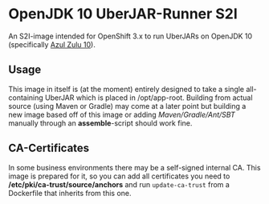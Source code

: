 # OpenJDK 10 UberJAR-Runner S2I

An S2I-image intended for OpenShift 3.x to run UberJARs on OpenJDK 10 (specifically [Azul Zulu 10](https://www.azul.com/downloads/zulu/zulu-linux/)).

## Usage

This image in itself is (at the moment) entirely designed to take a single all-containing UberJAR which is placed in /opt/app-root. Building from actual source (using Maven or Gradle) may come at a later point but building a new image based off of this image or adding *Maven/Gradle/Ant/SBT* manually through an **assemble**-script should work fine.

## CA-Certificates

In some business environments there may be a self-signed internal CA. This image is prepared for it, so you can add all certificates you need to **/etc/pki/ca-trust/source/anchors** and run `update-ca-trust` from a Dockerfile that inherits from this one.
